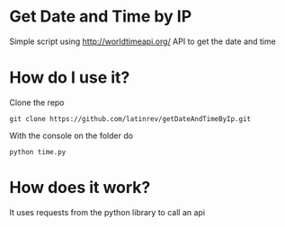 # Get Date and Time by IP
Simple script using http://worldtimeapi.org/ API to get the date and time 

# How do I use it?

Clone the repo 

```git clone https://github.com/latinrev/getDateAndTimeByIp.git```

With the console on the folder do

``` python time.py ```

# How does it work?
It uses requests from the python library to call an api


